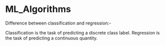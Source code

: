 # ML_Algorithms
Difference between classification and regression:-

Classification is the task of predicting a discrete class label.
Regression is the task of predicting a continuous quantity.